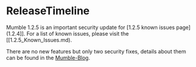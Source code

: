 # ReleaseTimeline

Mumble 1.2.5 is an important security update for [1.2.5 known issues page](1.2.4]]. For a list of known issues, please visit the [[1.2.5_Known_Issues.md).


There are no new features but only two security fixes, details about them can be found in the  [Mumble-Blog](http://blog.mumble.info/mumble-1-2-5/).



